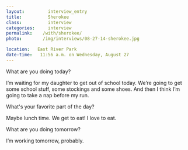 ```yaml
---
layout:         interview_entry
title:          Sherokee
class:          interview
categories:     interview
permalink:    /with/sherokee/
photo:        /img/interviews/08-27-14-sherokee.jpg

location:   East River Park
date-time:   11:56 a.m. on Wednesday, August 27
---
```


<p class="question">What are you doing today?</p>
<p>I’m waiting for my daughter to get out of school today. We’re going to get some school stuff, some stockings and some shoes. And then I think I’m going to take a nap before my run.</p>

<p class="question">What's your favorite part of the day?</p>
<p>Maybe lunch time. We get to eat! I love to eat.</p>

<p class="question">What are you doing tomorrow?</p>
<p>I’m working tomorrow, probably.</p>